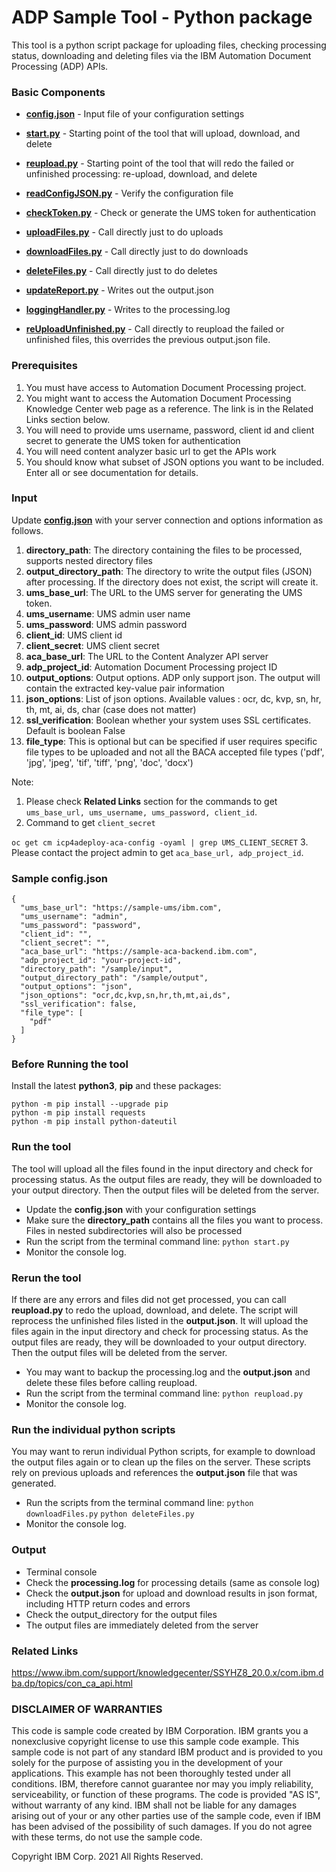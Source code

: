 # ADP Sample Tool - Python package

This tool is a python script package for uploading files, checking processing status, downloading and deleting files via the IBM Automation Document Processing (ADP) APIs.

### Basic Components

+ [**config.json**](config.json) - Input file of your configuration settings
+ [**start.py**](start.py) - Starting point of the tool that will upload, download, and delete
+ [**reupload.py**](reupload.py) - Starting point of the tool that will redo the failed or unfinished processing: re-upload, download, and delete

+ [**readConfigJSON.py**](readConfigJSON.py) - Verify the configuration file
+ [**checkToken.py**](checkToken.py) - Check or generate the UMS token for authentication
+ [**uploadFiles.py**](uploadFiles.py) - Call directly just to do uploads
+ [**downloadFiles.py**](downloadFiles.py) - Call directly just to do downloads
+ [**deleteFiles.py**](deleteFiles.py) - Call directly just to do deletes
+ [**updateReport.py**](updateReport.py) - Writes out the output.json
+ [**loggingHandler.py**](loggingHandler.py) - Writes to the processing.log
+ [**reUploadUnfinished.py**](reUploadUnfinished.py) -  Call directly to reupload the failed or unfinished files, this overrides the previous output.json file.


### Prerequisites
1. You must have access to Automation Document Processing project.
2. You might want to access the Automation Document Processing Knowledge Center web page as a reference. The link is in the Related Links section below.
3. You will need to provide ums username, password, client id and client secret to generate the UMS token for authentication
4. You will need content analyzer basic url to get the APIs work
5. You should know what subset of JSON options you want to be included. Enter all or see documentation for details.

### Input

Update [**config.json**](config.json) with your server connection and options information as follows.

1. **directory_path**: The directory containing the files to be processed, supports nested directory files
2. **output_directory_path**: The directory to write the output files (JSON) after processing. If the directory does not exist, the script will create it.
3. **ums_base_url**: The URL to the UMS server for generating the UMS token.
4. **ums_username**: UMS admin user name
5. **ums_password**: UMS admin password
6. **client_id**: UMS client id
7. **client_secret**: UMS client secret
8. **aca_base_url**: The URL to the Content Analyzer API server
9. **adp_project_id**: Automation Document Processing project ID
10. **output_options**: Output options. ADP only support json. The output will contain the extracted key-value pair information
11. **json_options**: List of json options. Available values : ocr, dc, kvp, sn, hr, th, mt, ai, ds, char (case does not matter)
12. **ssl_verification**: Boolean whether your system uses SSL certificates. Default is boolean False
13. **file_type**: This is optional but can be specified if user requires specific file types to be uploaded and not all the BACA accepted file types ('pdf', 'jpg', 'jpeg', 'tif', 'tiff', 'png', 'doc', 'docx')

Note: 
1. Please check **Related Links** section for the commands to get `ums_base_url, ums_username, ums_password, client_id`.
2. Command to get `client_secret`

`oc get cm icp4adeploy-aca-config -oyaml | grep UMS_CLIENT_SECRET`
3. Please contact the project admin to get `aca_base_url, adp_project_id`.

### Sample config.json
```
{
  "ums_base_url": "https://sample-ums/ibm.com",
  "ums_username": "admin",
  "ums_password": "password",
  "client_id": "",
  "client_secret": "",
  "aca_base_url": "https://sample-aca-backend.ibm.com",
  "adp_project_id": "your-project-id",
  "directory_path": "/sample/input",
  "output_directory_path": "/sample/output",
  "output_options": "json",
  "json_options": "ocr,dc,kvp,sn,hr,th,mt,ai,ds",
  "ssl_verification": false,
  "file_type": [
    "pdf"
  ]
}
```


### Before Running the tool

Install the latest **python3**, **pip** and these packages:

    python -m pip install --upgrade pip
    python -m pip install requests
    python -m pip install python-dateutil

### Run the tool
The tool will upload all the files found in the input directory and check for processing status. As the output files are ready, they will be downloaded to your output directory. Then the output files will be deleted from the server.

+ Update the **config.json** with your configuration settings
+ Make sure the **directory_path** contains all the files you want to process. Files in nested subdirectories will also be processed
+ Run the script from the terminal command line:
      `python start.py`
+ Monitor the console log.

### Rerun the tool
If there are any errors and files did not get processed, you can call **reupload.py** to redo the upload, download, and delete.
The script will reprocess the unfinished files listed in the **output.json**. It will upload the files again
in the input directory and check for processing status. As the output files are ready, they will be downloaded to
your output directory. Then the output files will be deleted from the server.

+ You may want to backup the processing.log and the **output.json** and delete these files before calling reupload.
+ Run the script from the terminal command line:
      `python reupload.py`
+ Monitor the console log.

### Run the individual python scripts
You may want to rerun individual Python scripts, for example to download the output files again or to clean up the files on the
server. These scripts rely on previous uploads and references the **output.json** file that was generated.
+ Run the scripts from the terminal command line:
      `python downloadFiles.py`
      `python deleteFiles.py`
+ Monitor the console log.

### Output
+ Terminal console
+ Check the **processing.log** for processing details (same as console log)
+ Check the **output.json** for upload and download results in json format, including HTTP return codes and errors
+ Check the output_directory for the output files
+ The output files are immediately deleted from the server


### Related Links
https://www.ibm.com/support/knowledgecenter/SSYHZ8_20.0.x/com.ibm.dba.dp/topics/con_ca_api.html


### DISCLAIMER OF WARRANTIES
 This code is sample code created by IBM Corporation. IBM grants you a
 nonexclusive copyright license to use this sample code example. This
 sample code is not part of any standard IBM product and is provided to you
 solely for the purpose of assisting you in the development of your
 applications. This example has not been thoroughly tested under all
 conditions. IBM, therefore cannot guarantee nor may you imply reliability,
 serviceability, or function of these programs. The code is provided "AS IS",
 without warranty of any kind. IBM shall not be liable for any damages
 arising out of your or any other parties use of the sample code, even if IBM
 has been advised of the possibility of such damages. If you do not agree with
 these terms, do not use the sample code.

 Copyright IBM Corp. 2021 All Rights Reserved.
